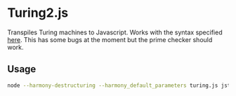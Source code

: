 # Turing2.js
Transpiles Turing machines to Javascript. Works with the syntax specified [here](http://morphett.info/turing/turing.html). This has some bugs at the moment but the prime checker should work.

## Usage

````bash
node --harmony-destructuring --harmony_default_parameters turing.js jsturing/machines/primetest.txt 101010
````
